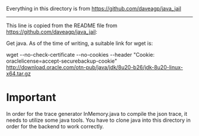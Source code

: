 Everything in this directory is from https://github.com/daveagp/java_jail
***
This line is copied from the README file from https://github.com/daveagp/java_jail: 

Get java. As of the time of writing, a suitable link for wget is: 

wget --no-check-certificate --no-cookies --header "Cookie: oraclelicense=accept-securebackup-cookie" http://download.oracle.com/otn-pub/java/jdk/8u20-b26/jdk-8u20-linux-x64.tar.gz

Important
=========
In order for the trace generator InMemory.java to compile the json trace, it needs to utilize some java tools. You have to clone java into this directory in order for the backend to work correctly. 
